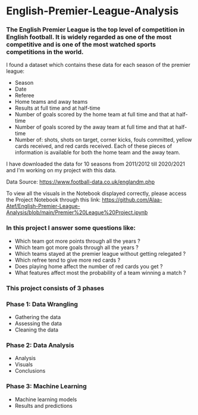 # English-Premier-League-Analysis

### The English Premier League is the top level of competition in English football. It is widely regarded as one of the most competitive and is one of the most watched sports competitions in the world.

I found a dataset which contains these data for each season of the premier league:

- Season
- Date
- Referee
- Home teams and away teams
- Results at full time and at half-time
- Number of goals scored by the home team at full time and that at half-time
- Number of goals scored by the away team at full time and that at half-time
- Number of: shots, shots on target, corner kicks, fouls committed, yellow cards received, and red cards received. Each of these pieces of information is available for both the home team and the away team.

I have downloaded the data for 10 seasons from 2011/2012 till 2020/2021 and I'm working on my project with this data.

Data Source: https://www.football-data.co.uk/englandm.php

To view all the visuals in the Notebook displayed correctly, please access the Project Notebook through this link:
https://github.com/Alaa-Atef/English-Premier-League-Analysis/blob/main/Premier%20League%20Project.ipynb

### In this project I answer some questions like:

- Which team got more points through all the years ?
- Which team got more goals through all the years ?
- Which teams stayed at the premier league without getting relegated ?
- Which refree tend to give more red cards ?
- Does playing home affect the number of red cards you get ?
- What features affect most the probability of a team winning a match ?

### This project consists of 3 phases

### Phase 1: Data Wrangling
- Gathering the data
- Assessing the data
- Cleaning the data

### Phase 2: Data Analysis
- Analysis
- Visuals
- Conclusions

### Phase 3: Machine Learning
- Machine learning models
- Results and predictions

